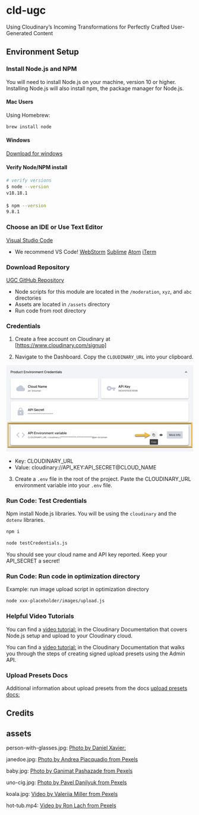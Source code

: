 # cld-ugc
Using Cloudinary’s Incoming Transformations for Perfectly Crafted User-Generated Content

## Environment Setup

### Install Node.js and NPM
You will need to install Node.js on your machine, version 10 or higher.
 Installing Node.js will also install npm, the package manager for Node.js.

#### Mac Users
Using Homebrew:

```bash
brew install node
```

#### Windows
[Download for windows](https://nodejs.org/en/download/)

#### Verify Node/NPM install

```bash
# verify versions
$ node --version
v18.18.1

$ npm --version
9.8.1
```

### Choose an IDE or Use Text Editor

[Visual Studio Code](https://code.visualstudio.com/download) 
 - We recommend VS Code!
[WebStorm](https://www.jetbrains.com/webstorm/)
[Sublime](https://www.sublimetext.com/)
[Atom](https://atom.io/)
[iTerm](https://iterm2.com/)

### Download Repository

[UGC GitHub Repository](https://github.com/cloudinary-training/cld-ugc)

- Node scripts for this module are located in the  `/moderation`, `xyz`, and `abc` directories
- Assets are located in `/assets` directory
- Run code from root directory 

### Credentials

1. Create a free account on Cloudinary at [https://www.cloudinary.com/signup]

2. Navigate to the Dashboard. Copy the `CLOUDINARY_URL` into your clipboard.

![Dashboard](./assets/environment_variable.png)

- Key: CLOUDINARY_URL
- Value: cloudinary://API_KEY:API_SECRET@CLOUD_NAME


3. Create a `.env` file in the root of the project. Paste the CLOUDINARY_URL environment variable into your `.env` file.

### Run Code: Test Credentials

Npm install Node.js libraries. You will be using the `cloudinary` and the `dotenv` libraries.

```bash
npm i
```

```bash
node testCredentials.js
```
You should see your cloud name and API key reported.  Keep your API_SECRET a secret!

### Run Code: Run code in optimization directory
Example: run image upload script in optimization directory

```bash
node xxx-placeholder/images/upload.js
```


### Helpful Video Tutorials
You can find a [video tutorial:](https://cloudinary.com/documentation/upload_programmatically_tutorial) in the Cloudinary Documentation that covers Node.js setup and upload to your Cloudinary cloud.

You can find a [video tutorial:](https://cloudinary.com/documentation/create_upload_preset_tutorial) in the Cloudinary Documentation that walks you through the steps of creating signed upload presets using the Admin API.

### Upload Presets Docs
Additional information about upload presets from the docs [upload presets docs:](https://cloudinary.com/documentation/upload_presets)


## Credits 

## assets

person-with-glasses.jpg: [Photo by Daniel Xavier:](https://www.pexels.com/photo/woman-wearing-black-eyeglasses-1239291/)

janedoe.jpg: [Photo by Andrea Piacquadio from Pexels](https://www.pexels.com/photo/woman-in-collared-shirt-774909/)

baby.jpg: [Photo by Ganimat Pashazade from Pexels](https://www.pexels.com/photo/baby-in-white-and-blue-jacket-lying-on-snow-covered-ground-8882288/)

uno-cig.jpg: [Photo by Pavel Danilyuk from Pexels](https://www.pexels.com/photo/burned-cigarette-butts-in-a-saucer-8551147/)

koala.jpg: [Video by Valeriia Miller from Pexels](https://www.pexels.com/video/koala-eating-leaves-from-a-branch-6040389/)

hot-tub.mp4: [Video by Ron Lach from Pexels](https://www.pexels.com/video/a-handsome-man-inside-a-jacuzzi-8844947/)
